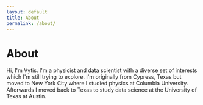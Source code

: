 ```yaml
---
layout: default
title: About
permalink: /about/
---
```


# About

Hi, I'm Vytis. I'm a physicist and data scientist with a diverse set of interests which I'm still trying to explore. I'm originally from Cypress, Texas but moved to New York City where I studied physics at Columbia University. Afterwards I moved back to Texas to study data science at the University of Texas at Austin.

